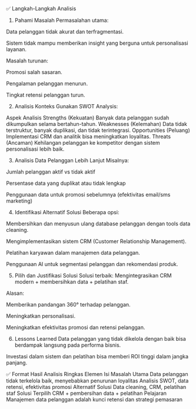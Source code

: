 ✅ Langkah-Langkah Analisis
1. Pahami Masalah
Permasalahan utama:

Data pelanggan tidak akurat dan terfragmentasi.

Sistem tidak mampu memberikan insight yang berguna untuk personalisasi layanan.

Masalah turunan:

Promosi salah sasaran.

Pengalaman pelanggan menurun.

Tingkat retensi pelanggan turun.

2. Analisis Konteks
Gunakan SWOT Analysis:

Aspek	Analisis
Strengths (Kekuatan)	Banyak data pelanggan sudah dikumpulkan selama bertahun-tahun.
Weaknesses (Kelemahan)	Data tidak terstruktur, banyak duplikasi, dan tidak terintegrasi.
Opportunities (Peluang)	Implementasi CRM dan analitik bisa meningkatkan loyalitas.
Threats (Ancaman)	Kehilangan pelanggan ke kompetitor dengan sistem personalisasi lebih baik.

3. Analisis Data Pelanggan Lebih Lanjut
Misalnya:

Jumlah pelanggan aktif vs tidak aktif

Persentase data yang duplikat atau tidak lengkap

Penggunaan data untuk promosi sebelumnya (efektivitas email/sms marketing)

4. Identifikasi Alternatif Solusi
Beberapa opsi:

Membersihkan dan menyusun ulang database pelanggan dengan tools data cleaning.

Mengimplementasikan sistem CRM (Customer Relationship Management).

Pelatihan karyawan dalam manajemen data pelanggan.

Penggunaan AI untuk segmentasi pelanggan dan rekomendasi produk.

5. Pilih dan Justifikasi Solusi
Solusi terbaik:
Mengintegrasikan CRM modern + membersihkan data + pelatihan staf.

Alasan:

Memberikan pandangan 360° terhadap pelanggan.

Meningkatkan personalisasi.

Meningkatkan efektivitas promosi dan retensi pelanggan.

6. Lessons Learned
Data pelanggan yang tidak dikelola dengan baik bisa berdampak langsung pada performa bisnis.

Investasi dalam sistem dan pelatihan bisa memberi ROI tinggi dalam jangka panjang.

✅ Format Hasil Analisis Ringkas
Elemen	Isi
Masalah Utama	Data pelanggan tidak terkelola baik, menyebabkan penurunan loyalitas
Analisis	SWOT, data retensi, efektivitas promosi
Alternatif Solusi	Data cleaning, CRM, pelatihan staf
Solusi Terpilih	CRM + pembersihan data + pelatihan
Pelajaran	Manajemen data pelanggan adalah kunci retensi dan strategi pemasaran

